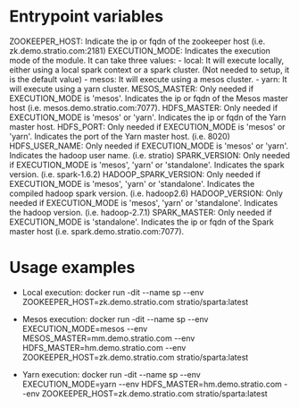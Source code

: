 Entrypoint variables
=====================
ZOOKEEPER_HOST: Indicate the ip or fqdn of the zookeeper host (i.e. zk.demo.stratio.com:2181)
EXECUTION_MODE: Indicates the execution mode of the module. It can take three values:
    - local: It will execute locally, either using a local spark context or a spark cluster. (Not needed to setup, it is the default value)
    - mesos: It will execute using a mesos cluster.
    - yarn: It will execute using a yarn cluster.
MESOS_MASTER: Only needed if EXECUTION_MODE is 'mesos'. Indicates the ip or fqdn of the Mesos master host (i.e. mesos.demo.stratio.com:7077).
HDFS_MASTER: Only needed if EXECUTION_MODE is 'mesos' or 'yarn'. Indicates the ip or fqdn of the Yarn master host.
HDFS_PORT: Only needed if EXECUTION_MODE is 'mesos' or 'yarn'. Indicates the port of the Yarn master host. (i.e. 8020)
HDFS_USER_NAME: Only needed if EXECUTION_MODE is 'mesos' or 'yarn'. Indicates the hadoop user name. (i.e. stratio)
SPARK_VERSION: Only needed if EXECUTION_MODE is 'mesos', 'yarn' or 'standalone'. Indicates the spark version. (i.e. spark-1.6.2)
HADOOP_SPARK_VERSION: Only needed if EXECUTION_MODE is 'mesos', 'yarn' or 'standalone'. Indicates the compiled hadoop spark version. (i.e. hadoop2.6)
HADOOP_VERSION: Only needed if EXECUTION_MODE is 'mesos', 'yarn' or 'standalone'. Indicates the hadoop version. (i.e. hadoop-2.7.1)
SPARK_MASTER: Only needed if EXECUTION_MODE is 'standalone'. Indicates the ip or fqdn of the Spark master host (i.e. spark.demo.stratio.com:7077).

Usage examples
===============
- Local execution:
docker run -dit --name sp --env ZOOKEEPER_HOST=zk.demo.stratio.com stratio/sparta:latest
  
- Mesos execution:
docker run -dit --name sp --env EXECUTION_MODE=mesos --env MESOS_MASTER=mm.demo.stratio.com --env HDFS_MASTER=hm.demo.stratio.com --env ZOOKEEPER_HOST=zk.demo.stratio.com stratio/sparta:latest
  
- Yarn execution:
docker run -dit --name sp --env EXECUTION_MODE=yarn --env HDFS_MASTER=hm.demo.stratio.com --env ZOOKEEPER_HOST=zk.demo.stratio.com stratio/sparta:latest
